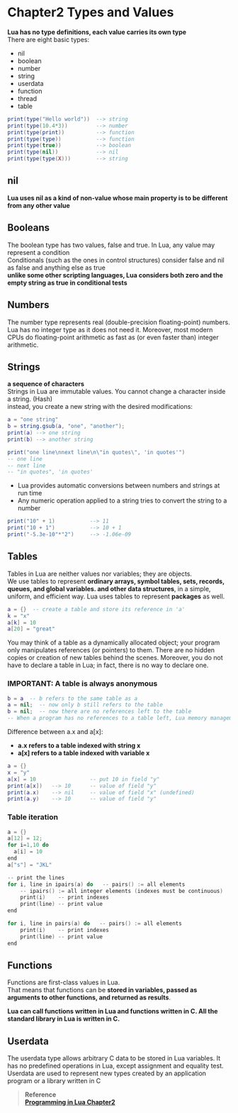 # Chapter2 Types and Values

**Lua has no type definitions, each value carries its own type**<br>
There are eight basic types:
* nil 
* boolean 
* number 
* string 
* userdata
* function
* thread
* table

```lua
print(type("Hello world"))  --> string
print(type(10.4*3))         --> number
print(type(print))          --> function
print(type(type))           --> function
print(type(true))           --> boolean
print(type(nil))            --> nil
print(type(type(X)))        --> string
```

## nil
**Lua uses nil as a kind of non-value whose main property is to be different from any other value**

## Booleans
The boolean type has two values, false and true. In Lua, any value may represent a condition<br>
Conditionals (such as the ones in control structures) consider false and nil as false and anything else as true<br>
**unlike some other scripting languages, Lua considers both zero and the empty string as true in conditional tests**

## Numbers
The number type represents real (double-precision floating-point) numbers. Lua has no integer type as it does not need it.
Moreover, most modern CPUs do floating-point arithmetic as fast as (or even faster than) integer arithmetic.

## Strings
**a sequence of characters**<br>
Strings in Lua are immutable values. You cannot change a character inside a string. (Hash)<br>
instead, you create a new string with the desired modifications:

```lua
a = "one string"
b = string.gsub(a, "one", "another");
print(a) --> one string
print(b) --> another string

print("one line\nnext line\n\"in quotes\", 'in quotes'")
-- one line
-- next line
-- "in quotes", 'in quotes'
```

* Lua provides automatic conversions between numbers and strings at run time
* Any numeric operation applied to a string tries to convert the string to a number

```lua
print("10" + 1)           --> 11
print("10 + 1")           --> 10 + 1
print("-5.3e-10"*"2")     --> -1.06e-09
```


## Tables
Tables in Lua are neither values nor variables; they are objects.<br>
We use tables to represent **ordinary arrays, symbol tables, sets, records, queues, and global variables. and other data structures**, in a simple, uniform, and efficient way. Lua uses tables to represent **packages** as well. 

```lua
a = {}  -- create a table and store its reference in 'a'
k = "x"
a[k] = 10
a[20] = "great"
```

You may think of a table as a dynamically allocated object; 
your program only manipulates references (or pointers) to them. 
There are no hidden copies or creation of new tables behind the scenes. 
Moreover, you do not have to declare a table in Lua; in fact, there is no way to declare one.

### IMPORTANT: A table is always anonymous

```lua
b = a  -- b refers to the same table as a
a = nil;  -- now only b still refers to the table
b = nil;  -- now there are no references left to the table
-- When a program has no references to a table left, Lua memory management will eventually delete the table and reuse its memory
```

Difference between a.x and a[x]:<br>
* **a.x refers to a table indexed with string x**
* **a[x] refers to a table indexed with variable x**

```lua
a = {}
x = "y"
a[x] = 10                 -- put 10 in field "y"
print(a[x])   --> 10      -- value of field "y"
print(a.x)    --> nil     -- value of field "x" (undefined)
print(a.y)    --> 10      -- value of field "y"
```

### Table iteration

```c
a = {}
a[12] = 12;
for i=1,10 do
  a[i] = 10
end
a["s"] = "JKL"

-- print the lines
for i, line in ipairs(a) do   -- pairs() := all elements
    -- ipairs() := all integer elements (indexes must be continuous)
    print(i)    -- print indexes
    print(line) -- print value
end

for i, line in pairs(a) do   -- pairs() := all elements
    print(i)    -- print indexes
    print(line) -- print value
end
```


## Functions
Functions are first-class values in Lua.<br>
That means that functions can be **stored in variables, passed as arguments to other functions, and returned as results**.

**Lua can call functions written in Lua and functions written in C. All the standard library in Lua is written in C.**

## Userdata
The userdata type allows arbitrary C data to be stored in Lua variables. It has no predefined operations in Lua, except assignment and equality test. Userdata are used to represent new types created by an application program or a library written in C


> **Reference**<br>
> **[Programming in Lua Chapter2](https://www.lua.org/pil/2.html)**

